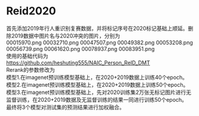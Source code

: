 # Reid2020
首先添加2019年行人重识别复赛数据，并将标记序号在2020标记基础上顺延。删除2019数据中图片名与2020冲突的图片，分别为  
00015970.png  00032710.png  00047507.png  00049382.png  00053208.png  00056739.png  00061620.png  00078937.png  00083951.png  
使用的基础代码为  
https://github.com/heshuting555/NAIC_Person_ReID_DMT  
Rerank的参数修改为  
模型1.在imagenet预训练模型基础上，在2020+2019数据上训练40个epoch。  
模型2.在imagenet预训练模型基础上，在2020+2019数据上训练50个epoch。  
模型3.在imagenet预训练模型基础上，先对2020训练集2万张无标记图片进行无监督训练，在2020+2019数据及无监督训练的结果一同进行训练50个epoch。  
最终将3个模型对测试集的预测结果进行加权融合。  
